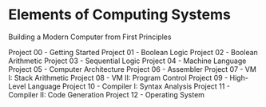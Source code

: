 # Elements of Computing Systems

Building a Modern Computer from First Principles

Project 00 - Getting Started
Project 01 - Boolean Logic
Project 02 - Boolean Arithmetic
Project 03 - Sequential Logic
Project 04 - Machine Language
Project 05 - Computer Architecture
Project 06 - Assembler
Project 07 - VM I: Stack Arithmetic
Project 08 - VM II: Program Control
Project 09 - High-Level Language
Project 10 - Compiler I: Syntax Analysis
Project 11 - Compiler II: Code Generation
Project 12 - Operating System
